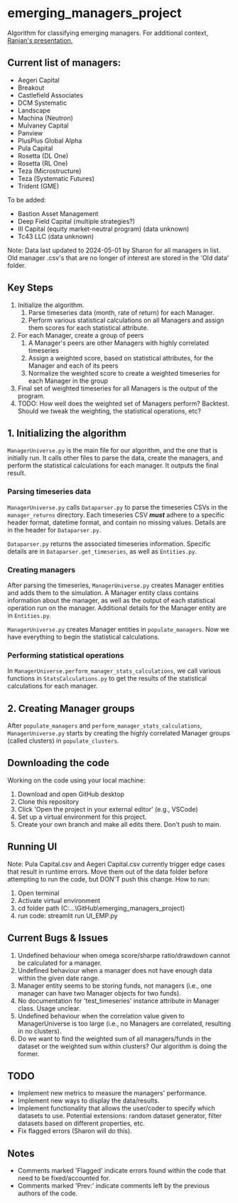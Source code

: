 # emerging_managers_project

Algorithm for classifying emerging managers. For additional context, [Ranjan's presentation.](https://drive.google.com/file/d/1wgCMWrMdHSyIR8qijBLeFdekC_snpbPq/view?usp=sharing)

## Current list of managers:
- Aegeri Capital
- Breakout
- Castlefield Associates
- DCM Systematic
- Landscape
- Machina (Neutron)
- Mulvaney Capital 
- Panview
- PlusPlus Global Alpha
- Pula Capital
- Rosetta (DL One)
- Rosetta (RL One)
- Teza (Microstructure)
- Teza (Systematic Futures)
- Trident (GME)

To be added:
- Bastion Asset Management 
- Deep Field Capital (multiple strategies?)
- III Capital (equity market-neutral program) (data unknown)
- Tc43 LLC (data unknown)

Note: Data last updated to 2024-05-01 by Sharon for all managers in list. Old manager .csv's that are no longer of interest are stored in the 'Old data' folder.

## Key Steps
1. Initialize the algorithm.
    1. Parse timeseries data (month, rate of return) for each Manager.
    2. Perform various statistical calculations on all Managers and assign them scores for each statistical attribute.
2. For each Manager, create a group of peers
    1. A Manager's peers are other Managers with highly correlated timeseries
    2. Assign a weighted score, based on statistical attributes, for the Manager and each of its peers
    3. Normalize the weighted score to create a weighted timeseries for each Manager in the group
3. Final set of weighted timeseries for all Managers is the output of the program.
4. TODO: How well does the weighted set of Managers perform? Backtest. Should we tweak the weighting, the statistical operations, etc? 

## 1. Initializing the algorithm
`ManagerUniverse.py` is the main file for our algorithm, and the one that is initially run. It calls other files to parse the data, create the managers, and perform the statistical calculations for each manager. It outputs the final result.

### Parsing timeseries data
`ManagerUniverse.py` calls `Dataparser.py` to parse the timeseries CSVs in the `manager_returns` directory. Each timeseries CSV **_must_** adhere to a specific header format, datetime format, and contain no missing values. Details are in the header for `Dataparser.py`.

`Dataparser.py` returns the associated timeseries information. Specific details are in `Dataparser.get_timeseries`, as well as `Entities.py`.

### Creating managers
After parsing the timeseries, `ManagerUniverse.py` creates Manager entities and adds them to the simulation. A Manager entity class contains information about the manager, as well as the output of each statistical operation run on the manager. Additional details for the Manager entity are in `Entities.py`. 

`ManagerUniverse.py` creates Manager entities in `populate_managers`. Now we have everything to begin the statistical calculations.

### Performing statistical operations
In `ManagerUniverse.perform_manager_stats_calculations`, we call various functions in `StatsCalculations.py` to get the results of the statistical calculations for each manager. 

## 2. Creating Manager groups
After `populate_managers` and `perform_manager_stats_calculations`, `ManagerUniverse.py` starts by creating the highly correlated Manager groups (called clusters) in `populate_clusters`.

## Downloading the code
Working on the code using your local machine:
1. Download and open GitHub desktop 
2. Clone this repository 
3. Click 'Open the project in your external editor' (e.g., VSCode)
4. Set up a virtual environment for this project. 
5. Create your own branch and make all edits there. Don't push to main.

## Running UI
Note: Pula Capital.csv and Aegeri Capital.csv currently trigger edge cases that result in runtime errors. Move them out of the data folder before attempting to run the code, but DON'T push this change.
How to run:
1. Open terminal
2. Activate virtual environment
3. cd folder path (C:...\GitHub\emerging_managers_project)
4. run code: streamlit run UI_EMP.py

## Current Bugs & Issues
1. Undefined behaviour when omega score/sharpe ratio/drawdown cannot be calculated for a manager.
2. Undefined behaviour when a manager does not have enough data within the given date range.
3. Manager entity seems to be storing funds, not managers (i.e., one manager can have two Manager objects for two funds).
4. No documentation for 'test_timeseries' instance attribute in Manager class. Usage unclear.
5. Undefined behaviour when the correlation value given to ManagerUniverse is too large (i.e., no Managers are correlated, resulting in no clusters).
6. Do we want to find the weighted sum of all managers/funds in the dataset or the weighted sum within clusters? Our algorithm is doing the former.

## TODO
- Implement new metrics to measure the managers' performance.
- Implement new ways to display the data/results.
- Implement functionality that allows the user/coder to specify which datasets to use. Potential extensions: random dataset generator, filter datasets based on different properties, etc.
- Fix flagged errors (Sharon will do this).

## Notes
- Comments marked 'Flagged' indicate errors found within the code that need to be fixed/accounted for.
- Comments marked 'Prev:' indicate comments left by the previous authors of the code.